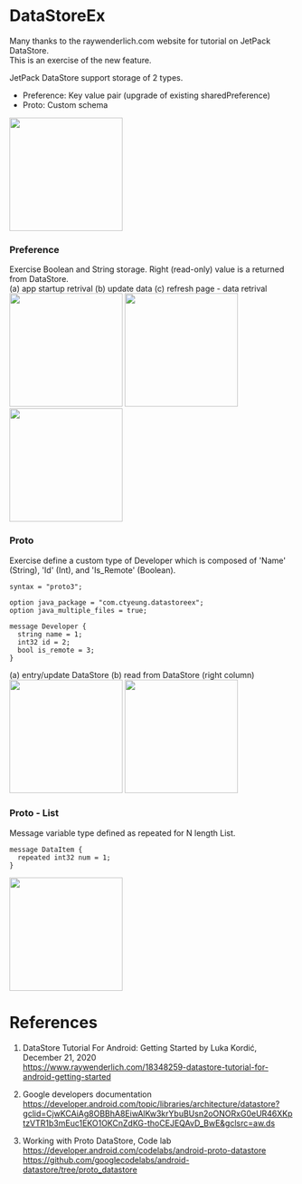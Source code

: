 # DataStoreEx
Many thanks to the raywenderlich.com website for tutorial on JetPack DataStore. \
This is an exercise of the new feature.

JetPack DataStore support storage of 2 types.

- Preference: Key value pair (upgrade of existing sharedPreference)
- Proto: Custom schema

<img width="200" src="https://user-images.githubusercontent.com/1282659/109855636-282f8c80-7c1e-11eb-8da0-e617752ee107.png">

### Preference

Exercise Boolean and String storage.  Right (read-only) value is a returned from DataStore. \
(a) app startup retrival   (b) update data   (c) refresh page - data retrival \
<img width="200" src="https://user-images.githubusercontent.com/1282659/108612490-e34e5f00-73ae-11eb-86d8-a392cd7888a7.png"> <img width="200" src="https://user-images.githubusercontent.com/1282659/108612491-e3e6f580-73ae-11eb-9ffd-bd9524caca7c.png"> <img width="200" src="https://user-images.githubusercontent.com/1282659/108612492-e3e6f580-73ae-11eb-9ab3-ce6c3273959c.png">

### Proto

Exercise define a custom type of Developer which is composed of 'Name' (String), 'Id' (Int), and 'Is_Remote' (Boolean).
```
syntax = "proto3";

option java_package = "com.ctyeung.datastoreex";
option java_multiple_files = true;

message Developer {
  string name = 1;
  int32 id = 2;
  bool is_remote = 3;
}
```

(a) entry/update DataStore  (b) read from DataStore (right column) \
<img width="200" src="https://user-images.githubusercontent.com/1282659/108633381-9499d700-7439-11eb-98bb-d38c604820c0.png"> <img width="200" src="https://user-images.githubusercontent.com/1282659/108633383-95cb0400-7439-11eb-9b6b-0c5004ca734c.png">

### Proto - List
Message variable type defined as repeated for N length List.
```
message DataItem {
  repeated int32 num = 1;
}
```
<img width="200" src="https://user-images.githubusercontent.com/1282659/109855634-282f8c80-7c1e-11eb-9b49-f124fab84155.png">


# References

1. DataStore Tutorial For Android: Getting Started by Luka Kordić, December 21, 2020 \
https://www.raywenderlich.com/18348259-datastore-tutorial-for-android-getting-started

2. Google developers documentation \
https://developer.android.com/topic/libraries/architecture/datastore?gclid=CjwKCAiAg8OBBhA8EiwAlKw3krYbuBUsn2oONORxG0eUR46XKptzVTR1b3mEuc1EKO1OKCnZdKG-thoCEJEQAvD_BwE&gclsrc=aw.ds 

3. Working with Proto DataStore, Code lab \
https://developer.android.com/codelabs/android-proto-datastore \
https://github.com/googlecodelabs/android-datastore/tree/proto_datastore
